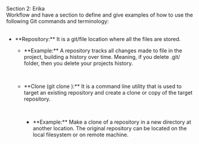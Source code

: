 Section 2: Erika <br>
Workflow and have a section to define and give examples of how to use the following Git commands and terminology:<br>
<br>
<ul>
<li>
<p>**Repository:** It is a git/file location where all the files are stored.</p>
<ul>
<li>
<p>**Example:** A repository tracks all changes made to file in the project, building a history over time. Meaning, if you delete .git/ folder, then you delete your projects history.</p>
</li>
<br>
<li>
<p>**Clone (git clone ):**  It is a command line utility that is used to target an existing repository and create a clone or copy of the target repository.</p>
<br>
<ul>
<li>
<p>**Example:** Make a clone of a repository in a new directory at another location. The original repository can be located on the local filesystem or on remote machine.</p>
</li>
<br>

